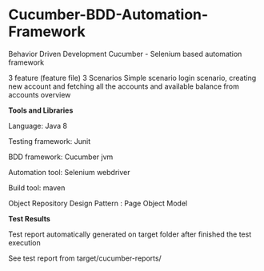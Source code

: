 # Cucumber-BDD-Automation-Framework

Behavior Driven Development Cucumber - Selenium based automation framework

3 feature (feature file)
3 Scenarios
Simple scenario login scenario, creating new account and fetching all the accounts and available balance from accounts overview

**Tools and Libraries**

Language: Java 8

Testing framework: Junit

BDD framework: Cucumber jvm

Automation tool: Selenium webdriver

Build tool: maven

Object Repository Design Pattern : Page Object Model

**Test Results**

Test report automatically generated on target folder after finished the test execution

See test report from target/cucumber-reports/
